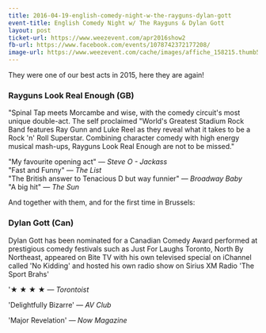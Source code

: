 ```yaml
---
title: 2016-04-19-english-comedy-night-w-the-rayguns-dylan-gott
event-title: English Comedy Night w/ The Rayguns & Dylan Gott
layout: post
ticket-url: https://www.weezevent.com/apr2016show2
fb-url: https://www.facebook.com/events/1078742372177208/
image-url: https://www.weezevent.com/cache/images/affiche_158215.thumb53700.1455364298.jpg
---
```


They were one of our best acts in 2015, here they are again!

### Rayguns Look Real Enough (GB)
"Spinal Tap meets Morcambe and wise, with the comedy circuit's most unique double-act. The self proclaimed "World's Greatest Stadium Rock Band features Ray Gunn and Luke Reel as they reveal what it takes to be a Rock 'n' Roll Superstar. Combining character comedy with high energy musical mash-ups, Rayguns Look Real Enough are not to be missed."

"My favourite opening act" &mdash; _Steve O - Jackass_  
"Fast and Funny" &mdash; _The List_  
"The British answer to Tenacious D but way funnier" &mdash; _Broadway Baby_  
"A big hit" &mdash; _The Sun_  
 
And together with them, and for the first time in Brussels:
 
### Dylan Gott (Can)
Dylan Gott has been nominated for a Canadian Comedy Award performed at prestigious comedy festivals such as Just For Laughs Toronto, North By Northeast, appeared on Bite TV with his own televised special on iChannel called 'No Kidding' and hosted his own radio show on Sirius XM Radio 'The Sport Brahs'
 
'★ ★ ★ ★ &mdash; _Torontoist_
 
'Delightfully Bizarre' &mdash; _AV Club_
 
'Major Revelation' &mdash; _Now Magazine_